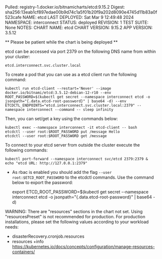 Pulled: registry-1.docker.io/bitnamicharts/etcd:9.15.2
Digest: sha256:13eab1cf897edae00b9d74c1a5f01b20f9a202d8090e4745d11b83a0f523cafe
NAME: etcd
LAST DEPLOYED: Sat Mar  9 12:49:48 2024
NAMESPACE: interconnect
STATUS: deployed
REVISION: 1
TEST SUITE: None
NOTES:
CHART NAME: etcd
CHART VERSION: 9.15.2
APP VERSION: 3.5.12

** Please be patient while the chart is being deployed **

etcd can be accessed via port 2379 on the following DNS name from within your cluster:

    etcd.interconnect.svc.cluster.local

To create a pod that you can use as a etcd client run the following command:

    kubectl run etcd-client --restart='Never' --image docker.io/bitnami/etcd:3.5.12-debian-12-r10 --env ROOT_PASSWORD=$(kubectl get secret --namespace interconnect etcd -o jsonpath="{.data.etcd-root-password}" | base64 -d) --env ETCDCTL_ENDPOINTS="etcd.interconnect.svc.cluster.local:2379" --namespace interconnect --command -- sleep infinity

Then, you can set/get a key using the commands below:

    kubectl exec --namespace interconnect -it etcd-client -- bash
    etcdctl --user root:$ROOT_PASSWORD put /message Hello
    etcdctl --user root:$ROOT_PASSWORD get /message

To connect to your etcd server from outside the cluster execute the following commands:

    kubectl port-forward --namespace interconnect svc/etcd 2379:2379 &
    echo "etcd URL: http://127.0.0.1:2379"

 * As rbac is enabled you should add the flag `--user root:$ETCD_ROOT_PASSWORD` to the etcdctl commands. Use the command below to export the password:

    export ETCD_ROOT_PASSWORD=$(kubectl get secret --namespace interconnect etcd -o jsonpath="{.data.etcd-root-password}" | base64 -d)

WARNING: There are "resources" sections in the chart not set. Using "resourcesPreset" is not recommended for production. For production installations, please set the following values according to your workload needs:
  - disasterRecovery.cronjob.resources
  - resources
+info https://kubernetes.io/docs/concepts/configuration/manage-resources-containers/